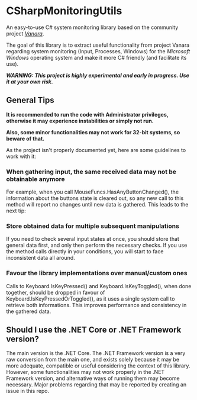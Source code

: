 # CSharpMonitoringUtils

An easy-to-use C# system monitoring library based on the community project [*Vanara*](https://github.com/dahall/vanara). 

The goal of this library is to extract useful functionality from project Vanara regarding system monitoring (Input, Processes, Windows) for the *Microsoft Windows* operating system and make it more C# friendly (and facilitate its use).

***WARNING: This project is highly experimental and early in progress. Use it at your own risk.***






## General Tips

**It is recommended to run the code with Administrator privileges, otherwise it may experience instabilities or simply not run.**

**Also, some minor functionalities may not work for 32-bit systems, so beware of that.**

As the project isn't properly documented yet, here are some guidelines to work with it:

### When gathering input, the same received data may not be obtainable anymore

For example, when you call MouseFuncs.HasAnyButtonChanged(), the information about the buttons state is cleared out, so any new call to this method will report no changes until new data is gathered. This leads to the next tip:

### Store obtained data for multiple subsequent manipulations

If you need to check several input states at once, you should store that general data first, and only then perform the necessary checks. If you use the method calls directly in your conditions, you will start to face inconsistent data all around.

### Favour the library implementations over manual/custom ones

Calls to Keyboard.IsKeyPressed() and Keyboard.IsKeyToggled(), when done together, should be dropped in favour of Keyboard.IsKeyPressedOrToggled(), as it uses a single system call to retrieve both informations. This improves performance and consistency in the gathered data.


## Should I use the .NET Core or .NET Framework version?

The main version is the .NET Core. The .NET Framework version is a very raw conversion from the main one, and exists solely because it may be more adequate, compatible or useful considering the context of this library. However, some functionalities may not work properly in the .NET Framework version, and alternative ways of running them may become necessary. Major problems regarding that may be reported by creating an issue in this repo.

